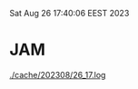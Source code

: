 Sat Aug 26 17:40:06 EEST 2023
# JAM
<a href='./cache/202308/26_17.log'>./cache/202308/26_17.log</a>
